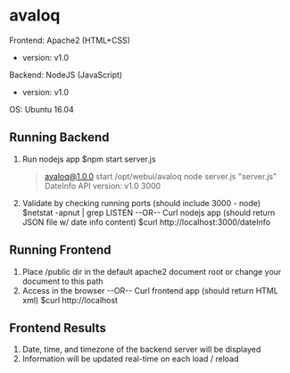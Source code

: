 # avaloq
Frontend: Apache2 (HTML+CSS)
   - version: v1.0

Backend: NodeJS (JavaScript)
   - version: v1.0

OS: Ubuntu 16.04

## Running Backend
1. Run nodejs app
   $npm start server.js
   > avaloq@1.0.0 start /opt/webui/avaloq
   > node server.js "server.js"
   DateInfo API version: v1.0 3000
   
2. Validate by checking running ports (should include 3000 - node)
   $netstat -apnut | grep LISTEN
   --OR--
   Curl nodejs app (should return JSON file w/ date info content)
   $curl http://localhost:3000/dateInfo

## Running Frontend
1. Place /public dir in the default apache2 document root or change your document to this path
2. Access in the browser 
   --OR--
   Curl frontend app (should return HTML xml)
   $curl http://localhost

## Frontend Results
1. Date, time, and timezone of the backend server will be displayed
2. Information will be updated real-time on each load / reload
